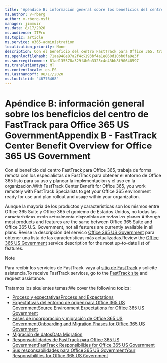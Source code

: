 ```yaml
---
title: 'Apéndice B: información general sobre los beneficios del centro de FastTrack para Office 365 US Government'
ms.author: v-rberg
author: v-rberg-msft
manager: jimmuir
ms.date: 8/17/2020
ms.audience: ITPro
ms.topic: article
ms.service: o365-administration
localization_priority: None
description: Con el beneficio del centro FastTrack para Office 365, trabaja de forma remota con los especialistas de FastTrack para obtener el entorno de Office 365 listo para su uso y planear la implementación y el uso en la organización.
ms.openlocfilehash: 71aa948e87a2f4c5193bf4a1e860d10bb0fa9e3f
ms.sourcegitcommit: 81ad135578a329f8b0a3325c4e43bb8f90648597
ms.translationtype: MT
ms.contentlocale: es-ES
ms.lasthandoff: 08/17/2020
ms.locfileid: "46776468"
---
```

# <a name="appendix-b---fasttrack-center-benefit-overview-for-office-365-us-government"></a><span data-ttu-id="ae282-103">Apéndice B: información general sobre los beneficios del centro de FastTrack para Office 365 US Government</span><span class="sxs-lookup"><span data-stu-id="ae282-103">Appendix B - FastTrack Center Benefit Overview for Office 365 US Government</span></span>

<span data-ttu-id="ae282-104">Con el beneficio del centro FastTrack para Office 365, trabaja de forma remota con los especialistas de FastTrack para obtener el entorno de Office 365 listo para su uso y planear la implementación y el uso en la organización.</span><span class="sxs-lookup"><span data-stu-id="ae282-104">With FastTrack Center Benefit for Office 365, you work remotely with FastTrack Specialists to get your Office 365 environment ready for use and plan rollout and usage within your organization.</span></span> 
  
<span data-ttu-id="ae282-105">Aunque la mayoría de los productos y características son los mismos entre Office 365 Suite y Office 365 el gobierno de Estados Unidos, no todas las características están actualmente disponibles en todos los planes.</span><span class="sxs-lookup"><span data-stu-id="ae282-105">Although most products and features are the same between Office 365 Suite and Office 365 U.S. Government, not all features are currently available in all plans.</span></span> <span data-ttu-id="ae282-106">Revise la descripción del servicio [Office 365 US Government](https://aka.ms/aboutgovcloud) para obtener una lista de las características más actualizadas.</span><span class="sxs-lookup"><span data-stu-id="ae282-106">Review the [Office 365 US Government](https://aka.ms/aboutgovcloud) service description for the most up-to-date list of features.</span></span>

> [!NOTE]
> <span data-ttu-id="ae282-107">Para recibir los servicios de FastTrack, vaya al [sitio de FastTrack](https://go.microsoft.com/fwlink/?linkid=780698) y solicite asistencia.</span><span class="sxs-lookup"><span data-stu-id="ae282-107">To receive FastTrack services, go to the [FastTrack site](https://go.microsoft.com/fwlink/?linkid=780698) and request assistance.</span></span>  

<span data-ttu-id="ae282-108">Tratamos los siguientes temas:</span><span class="sxs-lookup"><span data-stu-id="ae282-108">We cover the following topics:</span></span>
- [<span data-ttu-id="ae282-109">Proceso y expectativas</span><span class="sxs-lookup"><span data-stu-id="ae282-109">Process and Expectations</span></span>](process-and-expectations.md) 
- [<span data-ttu-id="ae282-110">Expectativas del entorno de origen para Office 365 US Government</span><span class="sxs-lookup"><span data-stu-id="ae282-110">Source Environment Expectations for Office 365 US Government</span></span>](US-Gov-appendix-source-environment-expectations.md)   
- [<span data-ttu-id="ae282-111">Fases de incorporación y migración de Office 365 US Government</span><span class="sxs-lookup"><span data-stu-id="ae282-111">Onboarding and Migration Phases for Office 365 US Government</span></span>](US-Gov-appendix-onboarding-and-migration.md)
- [<span data-ttu-id="ae282-112">Migración de datos</span><span class="sxs-lookup"><span data-stu-id="ae282-112">Data Migration</span></span>](data-migration.md)    
- [<span data-ttu-id="ae282-113">Responsabilidades de FastTrack para Office 365 US Government</span><span class="sxs-lookup"><span data-stu-id="ae282-113">FastTrack Responsibilities for Office 365 US Government</span></span>](US-Gov-appendix-fasttrack-responsibilities.md)   
- [<span data-ttu-id="ae282-114">Sus responsabilidades para Office 365 US Government</span><span class="sxs-lookup"><span data-stu-id="ae282-114">Your Responsibilities for Office 365 US Government</span></span>](US-Gov-appendix-your-responsibilities.md)    

